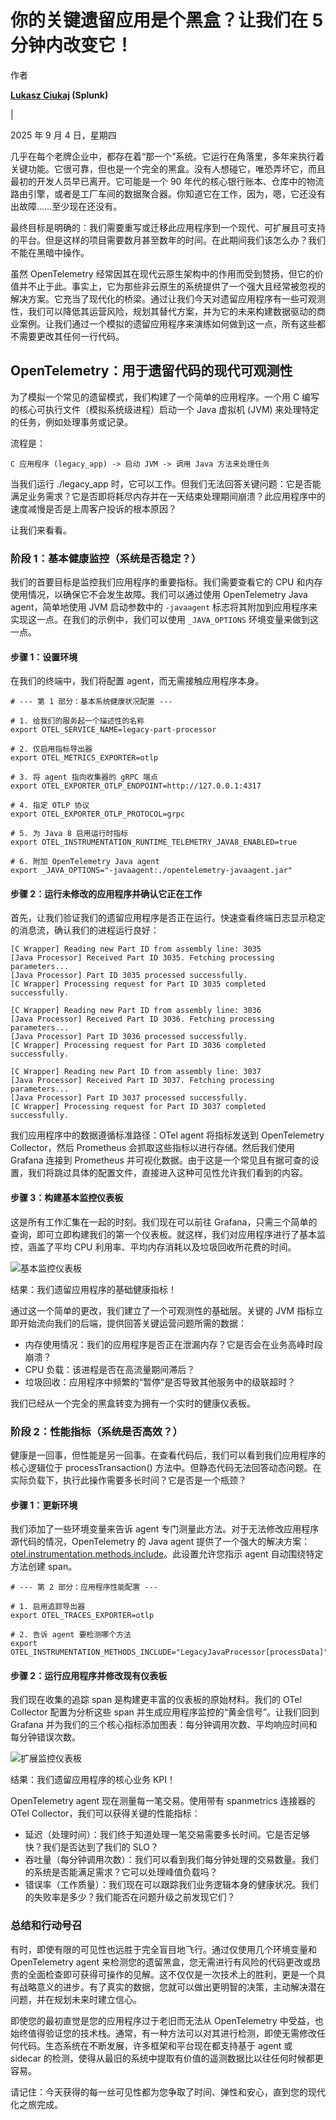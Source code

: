# 你的关键遗留应用是个黑盒？让我们在 5 分钟内改变它！

作者

**[Lukasz Ciukaj](https://github.com/luke6Lh43) (Splunk)**

|

2025 年 9 月 4 日，星期四

几乎在每个老牌企业中，都存在着“那一个”系统。它运行在角落里，多年来执行着关键功能。它很可靠，但也是一个完全的黑盒。没有人想碰它，唯恐弄坏它，而且最初的开发人员早已离开。它可能是一个 90 年代的核心银行账本、仓库中的物流路由引擎，或者是工厂车间的数据聚合器。你知道它在工作，因为，嗯，它还没有出故障……至少现在还没有。

最终目标是明确的：我们需要重写或迁移此应用程序到一个现代、可扩展且可支持的平台。但是这样的项目需要数月甚至数年的时间。在此期间我们该怎么办？我们不能在黑暗中操作。

虽然 OpenTelemetry 经常因其在现代云原生架构中的作用而受到赞扬，但它的价值并不止于此。事实上，它为那些非云原生的系统提供了一个强大且经常被忽视的解决方案。它充当了现代化的桥梁。通过让我们今天对遗留应用程序有一些可观测性，我们可以降低其运营风险，规划其替代方案，并为它的未来构建数据驱动的商业案例。让我们通过一个模拟的遗留应用程序来演练如何做到这一点，所有这些都不需要更改其任何一行代码。

## OpenTelemetry：用于遗留代码的现代可观测性

为了模拟一个常见的遗留模式，我们构建了一个简单的应用程序。一个用 C 编写的核心可执行文件（模拟系统级进程）启动一个 Java 虚拟机 (JVM) 来处理特定的任务，例如处理事务或记录。

流程是：

```
C 应用程序 (legacy_app) -> 启动 JVM -> 调用 Java 方法来处理任务

```

当我们运行 ./legacy\_app 时，它可以工作。但我们无法回答关键问题：它是否能满足业务需求？它是否即将耗尽内存并在一天结束处理期间崩溃？此应用程序中的速度减慢是否是上周客户投诉的根本原因？

让我们来看看。

### 阶段 1：基本健康监控（系统是否稳定？）

我们的首要目标是监控我们应用程序的重要指标。我们需要查看它的 CPU 和内存使用情况，以确保它不会发生故障。我们可以通过使用 OpenTelemetry Java agent，简单地使用 JVM 启动参数中的 `-javaagent` 标志将其附加到应用程序来实现这一点。在我们的示例中，我们可以使用 `_JAVA_OPTIONS` 环境变量来做到这一点。

#### 步骤 1：设置环境

在我们的终端中，我们将配置 agent，而无需接触应用程序本身。

```
# --- 第 1 部分：基本系统健康状况配置 ---

# 1. 给我们的服务起一个描述性的名称
export OTEL_SERVICE_NAME=legacy-part-processor

# 2. 仅启用指标导出器
export OTEL_METRICS_EXPORTER=otlp

# 3. 将 agent 指向收集器的 gRPC 端点
export OTEL_EXPORTER_OTLP_ENDPOINT=http://127.0.0.1:4317

# 4. 指定 OTLP 协议
export OTEL_EXPORTER_OTLP_PROTOCOL=grpc

# 5. 为 Java 8 启用运行时指标
export OTEL_INSTRUMENTATION_RUNTIME_TELEMETRY_JAVA8_ENABLED=true

# 6. 附加 OpenTelemetry Java agent
export _JAVA_OPTIONS="-javaagent:./opentelemetry-javaagent.jar"

```

#### 步骤 2：运行未修改的应用程序并确认它正在工作

首先，让我们验证我们的遗留应用程序是否正在运行。快速查看终端日志显示稳定的消息流，确认我们的进程运行良好：

```
[C Wrapper] Reading new Part ID from assembly line: 3035
[Java Processor] Received Part ID 3035. Fetching processing parameters...
[Java Processor] Part ID 3035 processed successfully.
[C Wrapper] Processing request for Part ID 3035 completed successfully.

[C Wrapper] Reading new Part ID from assembly line: 3036
[Java Processor] Received Part ID 3036. Fetching processing parameters...
[Java Processor] Part ID 3036 processed successfully.
[C Wrapper] Processing request for Part ID 3036 completed successfully.

[C Wrapper] Reading new Part ID from assembly line: 3037
[Java Processor] Received Part ID 3037. Fetching processing parameters...
[Java Processor] Part ID 3037 processed successfully.
[C Wrapper] Processing request for Part ID 3037 completed successfully.

```

我们应用程序中的数据遵循标准路径：OTel agent 将指标发送到 OpenTelemetry Collector，然后 Prometheus 会抓取这些指标以进行存储。然后我们使用 Grafana 连接到 Prometheus 并可视化数据。由于这是一个常见且有据可查的设置，我们将跳过具体的配置文件，直接进入这种可见性允许我们看到的内容。

#### 步骤 3：构建基本监控仪表板

这是所有工作汇集在一起的时刻。我们现在可以前往 Grafana，只需三个简单的查询，即可立即构建我们的第一个仪表板。就这样，我们对应用程序进行了基本监控，涵盖了平均 CPU 利用率、平均内存消耗以及垃圾回收所花费的时间。

![基本监控仪表板](/blog/2025/opentelemetry-for-legacy-app/basic-monitoring.png)

结果：我们遗留应用程序的基础健康指标！

通过这一个简单的更改，我们建立了一个可观测性的基础层。关键的 JVM 指标立即开始流向我们的后端，提供回答关键运营问题所需的数据：

* 内存使用情况：我们的应用程序是否正在泄漏内存？它是否会在业务高峰时段崩溃？
* CPU 负载：该进程是否在高流量期间滞后？
* 垃圾回收：应用程序中频繁的“暂停”是否导致其他服务中的级联超时？

我们已经从一个完全的黑盒转变为拥有一个实时的健康仪表板。

### 阶段 2：性能指标（系统是否高效？）

健康是一回事，但性能是另一回事。在查看代码后，我们可以看到我们应用程序的核心逻辑位于 processTransaction() 方法中。但静态代码无法回答动态问题。在实际负载下，执行此操作需要多长时间？它是否是一个瓶颈？

#### 步骤 1：更新环境

我们添加了一些环境变量来告诉 agent 专门测量此方法。对于无法修改应用程序源代码的情况，OpenTelemetry 的 Java agent 提供了一个强大的解决方案：[otel.instrumentation.methods.include](/docs/zero-code/java/agent/annotations/#creating-spans-around-methods-with-otelinstrumentationmethodsinclude)。此设置允许您指示 agent 自动围绕特定方法创建 span。

```
# --- 第 2 部分：应用程序性能配置 ---

# 1. 启用追踪导出器
export OTEL_TRACES_EXPORTER=otlp

# 2. 告诉 agent 要检测哪个方法
export OTEL_INSTRUMENTATION_METHODS_INCLUDE="LegacyJavaProcessor[processData]"

```

#### 步骤 2：运行应用程序并修改现有仪表板

我们现在收集的追踪 span 是构建更丰富的仪表板的原始材料。我们的 OTel Collector 配置为分析这些 span 并生成应用程序监控的“黄金信号”。让我们回到 Grafana 并为我们的三个核心指标添加图表：每分钟调用次数、平均响应时间和每分钟错误次数。

![扩展监控仪表板](/blog/2025/opentelemetry-for-legacy-app/extended-monitoring.png)

结果：我们遗留应用程序的核心业务 KPI！

OpenTelemetry agent 现在测量每一笔交易。使用带有 spanmetrics 连接器的 OTel Collector，我们可以获得关键的性能指标：

* 延迟（处理时间）：我们终于知道处理一笔交易需要多长时间。它是否足够快？我们是否达到了我们的 SLO？
* 吞吐量（每分钟调用次数）：我们可以看到我们每分钟处理的交易数量。我们的系统是否能满足需求？它可以处理峰值负载吗？
* 错误率（工作质量）：我们现在可以跟踪我们业务逻辑本身的健康状况。我们的失败率是多少？我们能否在问题升级之前发现它们？

### 总结和行动号召

有时，即使有限的可见性也远胜于完全盲目地飞行。通过仅使用几个环境变量和 OpenTelemetry agent 来检测您的遗留黑盒，您无需进行有风险的代码更改或昂贵的全面检查即可获得可操作的见解。这不仅仅是一次技术上的胜利，更是一个具有战略意义的进步。有了真实的数据，您就可以做出更明智的决策，主动解决潜在问题，并在规划未来时建立信心。

即使您的最初直觉是您的应用程序过于老旧而无法从 OpenTelemetry 中受益，也始终值得验证您的技术栈。通常，有一种方法可以对其进行检测，即使无需修改任何代码。生态系统在不断发展，许多框架和平台现在都支持基于 agent 或 sidecar 的检测，使得从最旧的系统中提取有价值的遥测数据比以往任何时候都更容易。

请记住：今天获得的每一丝可见性都为您争取了时间、弹性和安心，直到您的现代化之旅完成。
